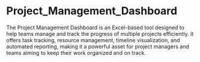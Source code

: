 # Project_Management_Dashboard
The Project Management Dashboard is an Excel-based tool designed to help teams manage and track the progress of multiple projects efficiently. It offers task tracking, resource management, timeline visualization, and automated reporting, making it a powerful asset for project managers and teams aiming to keep their work organized and on track.
